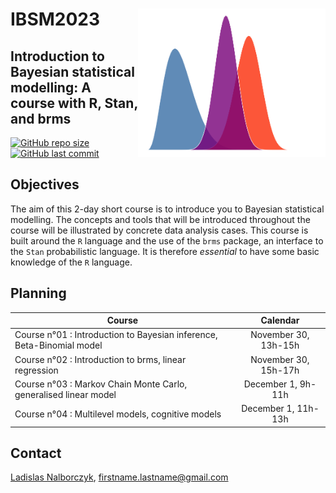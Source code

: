 # IBSM2023 <img src="files/cover.png" align="right" width="300px">

## Introduction to Bayesian statistical modelling: A course with R, Stan, and brms

[![GitHub repo size](https://img.shields.io/github/repo-size/lnalborczyk/IBSM2023?color=brightgreen&logo=github)](https://github.com/lnalborczyk/IBSM2023)
[![GitHub last commit](https://img.shields.io/github/last-commit/lnalborczyk/IBSM2023?color=orange&logo=github)](https://github.com/lnalborczyk/IBSM2023)

## Objectives

The aim of this 2-day short course is to introduce you to Bayesian statistical modelling. The concepts and tools that will be introduced throughout the course will be illustrated by concrete data analysis cases. This course is built around the `R` language and the use of the `brms` package, an interface to the `Stan` probabilistic language. It is therefore *essential* to have some basic knowledge of the `R` language.

## Planning

| Course | Calendar |
|--------|:--------:|
| Course n°01 : Introduction to Bayesian inference, Beta-Binomial model | November 30, 13h-15h |
| Course n°02 : Introduction to brms, linear regression | November 30, 15h-17h |
| Course n°03 : Markov Chain Monte Carlo, generalised linear model | December 1, 9h-11h |
| Course n°04 : Multilevel models, cognitive models | December 1, 11h-13h |

## Contact

[Ladislas Nalborczyk](https://lnalborczyk.github.io), firstname.lastname@gmail.com
